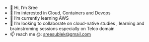 - 👋 Hi, I’m Sree
- 👀 I’m interested in Cloud, Containers and Devops
- 🌱 I’m currently learning AWS
- 💞️ I’m looking to collaborate on cloud-native studies , learning and brainstroming sessions especially on Telco domain
- 📫 reach me @: sreesublek@gmail.com

<!---
sreesublek/sreesublek is a ✨ special ✨ repository because its `README.md` (this file) appears on your GitHub profile.
You can click the Preview link to take a look at your changes.
--->
